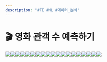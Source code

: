 ```yaml
---
description: '#FE #ML #데이터_분석'
---
```


# 🎬 영화 관객 수 예측하기

![](<../../../../.gitbook/assets/image (10).png>)![](<../../../../.gitbook/assets/Untitled 1 (9).png>)![](<../../../../.gitbook/assets/Untitled 2 (6).png>)![](<../../../../.gitbook/assets/Untitled 3 (7).png>)![](<../../../../.gitbook/assets/Untitled 4 (8).png>)![](<../../../../.gitbook/assets/Untitled 5 (9).png>)![](<../../../../.gitbook/assets/Untitled 6 (5).png>)![](<../../../../.gitbook/assets/Untitled 7 (7).png>)![](<../../../../.gitbook/assets/Untitled 8 (5).png>)![](<../../../../.gitbook/assets/Untitled 9 (6).png>)![](<../../../../.gitbook/assets/Untitled 10 (6).png>)![](<../../../../.gitbook/assets/Untitled 11 (7).png>)![](<../../../../.gitbook/assets/Untitled 12 (9).png>)![](<../../../../.gitbook/assets/Untitled 13 (8).png>)![](<../../../../.gitbook/assets/Untitled 14 (7).png>)![](<../../../../.gitbook/assets/Untitled 15 (7).png>)![](<../../../../.gitbook/assets/Untitled 16 (4).png>)![](<../../../../.gitbook/assets/Untitled 17 (4).png>)![](<../../../../.gitbook/assets/Untitled 18 (4).png>)
